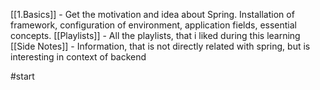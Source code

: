 
[[1.Basics]] - Get the motivation and idea about Spring. Installation of framework, configuration of environment, application fields, essential concepts. 
[[Playlists]] - All the playlists, that i liked during this learning
[[Side Notes]] - Information, that is not directly related with spring, but is interesting in context of backend

#start


